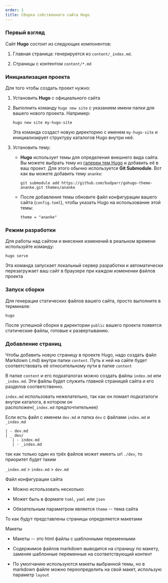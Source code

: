 ```yaml
---
order: 1
title: Сборка собственного сайта Hugo
---
```


### Первый взгляд

Сайт **Hugo** состоит из следующих компонентов:

1. Главная страница: генерируется из `content/_index.md`.

2. Страницы с контентом `content/*.md`

### Инициализация проекта

Для того чтобы создать проект нужно:

1. Установить **Hugo** с официального сайта

2. Выполнить команду `hugo new site` с указанием имени папки для вашего нового проекта. Например:

   `hugo new site my-hugo-site`

   Эта команда создаст новую директорию с именем `my-hugo-site` и инициализирует структуру каталогов Hugo внутри неё.

3. Установить тему:

   -  **Hugo** использует темы для определения внешнего вида сайта. Вы можете выбрать тему из [галереи тем Hugo](https://themes.gohugo.io/) и добавить её в ваш проект. Для этого обычно используется **Git Submodule**. Вот как вы можете добавить тему `ananke`:

      `git submodule add https://github.com/budparr/gohugo-theme-ananke.git themes/ananke`

   -  После добавления темы обновите файл конфигурации вашего сайта (`config.toml`), чтобы указать Hugo на использование этой темы:

      `theme = "ananke"`

### **Режим разработки**

Для работы над сайтом и внесения изменений в реальном времени используйте команду:

`hugo serve`

Эта команда запускает локальный сервер разработки и автоматически перезагружает ваш сайт в браузере при каждом изменении файлов проекта

### **Запуск сборки**

Для генерации статических файлов вашего сайта, просто выполните в терминале:

`hugo`

После успешной сборки в директории `public` вашего проекта появятся статические файлы, готовые к развертыванию.

### Добавление страниц

Чтобы добавить новую страницу в проекте Hugo, надо создать файл Markdown (.md) внутри папки `content`. Путь к ней на сайте будет соответствовать её относительному пути в папке `content`

В папке `content` и его подкаталогах можно создать файлы `index.md` или `_index.md`. Эти файлы будет служить главной страницей сайта и его разделов соответственно.

`index.md` использовать нежелательно, так как он ломает подкаталоги внутри каталога, в котором он расположен(`_index.md` предпочтительнее)

Если есть файл с именем `dev.md` и папка `dev` с файлами `index.md` и `_index.md`

```
| - dev.md
| _ dev/
   | - index.md
   | - _index.md
```

так как только один из трёх файлов может имееть url `./dev`, то приоритет будет таким

`_index.md` > `index.md` > `dev.md`

Файл конфигурации сайта

-  Можно использовать несколько

-  Может быть в формате `toml`, `yaml` или `json`

-  Обязательным параметром является `theme` -- тема сайта

То как будут представлены страницы определяется макетами

Макеты

-  Макеты -- это html файлы с шаблонными переменными

-  Содержимое файлов markdown выводится на страницу по макету, заменяя шаблонные переменные на соответствующий контент

-  По умолчанию используются макеты выбранной темы, но в markdown файле можно переопределить на свой макет, использую параметр `layout`